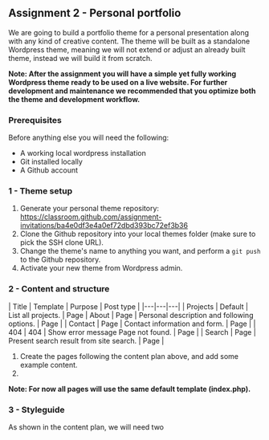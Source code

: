 ## Assignment 2 - Personal portfolio

We are going to build a portfolio theme for a personal presentation along with any kind of creative content. The theme will be built as a standalone Wordpress theme, meaning we will not extend or adjust an already built theme, instead we will build it from scratch.

**Note: After the assignment you will have a simple yet fully working Wordpress theme ready to be used on a live website. For further development and maintenance we recommended that you optimize both the theme and development workflow.**

### Prerequisites
Before anything else you will need the following:

* A working local wordpress installation
* Git installed locally
* A Github account

### 1 - Theme setup

1. Generate your personal theme repository:
https://classroom.github.com/assignment-invitations/ba4e0df3e4a0ef72dbd393bc72ef3b36 
2. Clone the Github repository into your local themes folder (make sure to pick the SSH clone URL).
3. Change the theme's name to anything you want, and perform a `git push` to the Github repository.
4. Activate your new theme from Wordpress admin.


### 2 - Content and structure

| Title  | Template  | Purpose  | Post type  |
|---|---|---|
| Projects  | Default  | List all projects.  |  Page
| About  | Page  | Personal description and following options.  | Page |
| Contact  | Page  | Contact information and form.  | Page |
| 404  | 404  | Show error message Page not found.  | Page |
| Search  | Page  | Present search result from site search.  | Page |

1. Create the pages following the content plan above, and add some example content.
2. 
**Note: For now all pages will use the same default template (index.php).**

### 3 - Styleguide
As shown in the content plan, we will need two 
